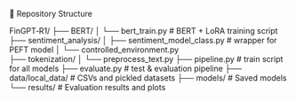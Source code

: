📂 Repository Structure

FinGPT‑R1/ 
├── BERT/ 
│   └── bert_train.py       # BERT + LoRA training script 
├── sentiment_analysis/ 
│   ├── sentiment_model_class.py  # wrapper for PEFT model 
│   └── controlled_environment.py   
├── tokenization/ 
│   └── preprocess_text.py 
├── pipeline.py             # train script for all models 
├── evaluate.py             # test & evaluation pipeline 
├── data/local_data/        # CSVs and pickled datasets 
├── models/                 # Saved models 
└── results/                # Evaluation results and plots 
